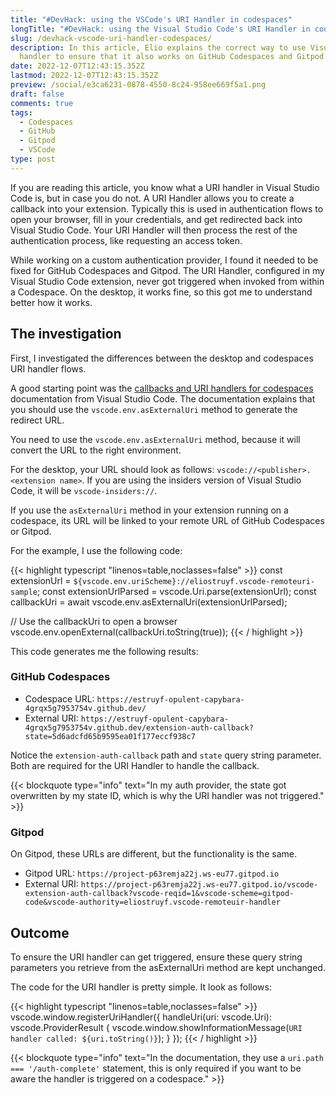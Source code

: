 ```yaml
---
title: "#DevHack: using the VSCode's URI Handler in codespaces"
longTitle: "#DevHack: using the Visual Studio Code's URI Handler in codespaces"
slug: /devhack-vscode-uri-handler-codespaces/
description: In this article, Elio explains the correct way to use Visual Studio Code's URI
  handler to ensure that it also works on GitHub Codespaces and Gitpod.
date: 2022-12-07T12:43:15.352Z
lastmod: 2022-12-07T12:43:15.352Z
preview: /social/e3ca6231-0878-4550-8c24-958ee669f5a1.png
draft: false
comments: true
tags:
  - Codespaces
  - GitHub
  - Gitpod
  - VSCode
type: post
---
```


If you are reading this article, you know what a URI handler in Visual Studio Code is, but in case you do not. A URI Handler allows you to create a callback into your extension. Typically this is used in authentication flows to open your browser, fill in your credentials, and get redirected back into Visual Studio Code. Your URI Handler will then process the rest of the authentication process, like requesting an access token.

While working on a custom authentication provider, I found it needed to be fixed for GitHub Codespaces and Gitpod. The URI Handler, configured in my Visual Studio Code extension, never got triggered when invoked from within a Codespace. On the desktop, it works fine, so this got me to understand better how it works.

## The investigation

First, I investigated the differences between the desktop and codespaces URI handler flows. 

A good starting point was the [callbacks and URI handlers for codespaces](https://code.visualstudio.com/api/advanced-topics/remote-extensions#callbacks-and-uri-handlers) documentation from Visual Studio Code. The documentation explains that you should use the `vscode.env.asExternalUri` method to generate the redirect URL.

You need to use the `vscode.env.asExternalUri` method, because it will convert the URL to the right environment. 

For the desktop, your URL should look as follows: `vscode://<publisher>.<extension name>`. If you are using the insiders version of Visual Studio Code, it will be `vscode-insiders://`.

If you use the `asExternalUri` method in your extension running on a codespace, its URL will be linked to your remote URL of GitHub Codespaces or Gitpod.

For the example, I use the following code:

{{< highlight typescript "linenos=table,noclasses=false" >}}
const extensionUrl = `${vscode.env.uriScheme}://eliostruyf.vscode-remoteuri-sample`;
const extensionUrlParsed = vscode.Uri.parse(extensionUrl);
const callbackUri = await vscode.env.asExternalUri(extensionUrlParsed);

// Use the callbackUri to open a browser
vscode.env.openExternal(callbackUri.toString(true));
{{< / highlight >}}

This code generates me the following results:

### GitHub Codespaces

- Codespace URL: `https://estruyf-opulent-capybara-4grqx5g7953754v.github.dev/`
- External URI: `https://estruyf-opulent-capybara-4grqx5g7953754v.github.dev/extension-auth-callback?state=5d6adcfd65b9595ea01f177eccf938c7`

Notice the `extension-auth-callback` path and `state` query string parameter. Both are required for the URI Handler to handle the callback.

{{< blockquote type="info" text="In my auth provider, the state got overwritten by my state ID, which is why the URI handler was not triggered." >}}

### Gitpod

On Gitpod, these URLs are different, but the functionality is the same.

- Gitpod URL: `https://project-p63remja22j.ws-eu77.gitpod.io`
- External URI: `https://project-p63remja22j.ws-eu77.gitpod.io/vscode-extension-auth-callback?vscode-reqid=1&vscode-scheme=gitpod-code&vscode-authority=eliostruyf.vscode-remoteuir-handler`

## Outcome

To ensure the URI handler can get triggered, ensure these query string parameters you retrieve from the asExternalUri method are kept unchanged.

The code for the URI handler is pretty simple. It look as follows:

{{< highlight typescript "linenos=table,noclasses=false" >}}
vscode.window.registerUriHandler({
  handleUri(uri: vscode.Uri): vscode.ProviderResult<void> {
    vscode.window.showInformationMessage(`URI handler called: ${uri.toString()}`);
  }
});
{{< / highlight >}}

{{< blockquote type="info" text="In the documentation, they use a `uri.path === '/auth-complete'` statement, this is only required if you want to be aware the handler is triggered on a codespace." >}}